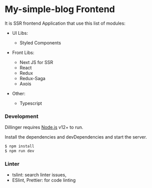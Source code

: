 # My-simple-blog Frontend

It is SSR frontend Application that use this list of modules: 

 - UI Libs:
    - Styled Components
 - Front Libs:
    - Next JS for SSR
    - React
    - Redux
    - Redux-Saga
    - Axois
    
 - Other:
    - Typescript 
    
### Development

Dillinger requires [Node.js](https://nodejs.org/) v12+ to run.

Install the dependencies and devDependencies and start the server.

```sh
$ npm install
$ npm run dev
```
### Linter

   - tslint: search linter issues,
   - ESlint, Prettier: for code linting